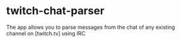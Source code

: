 # twitch-chat-parser
The app allows you to parse messages from the chat of any existing channel on [twitch.tv] using IRC

